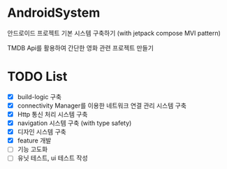 # AndroidSystem
안드로이드 프로젝트 기본 시스템 구축하기 (with jetpack compose MVI pattern)

TMDB Api를 활용하여 간단한 영화 관련 프로젝트 만들기

# TODO List
- [x] build-logic 구축
- [x] connectivity Manager를 이용한 네트워크 연결 관리 시스템 구축
- [x] Http 통신 처리 시스템 구축
- [x] navigation 시스템 구축 (with type safety)
- [x] 디자인 시스템 구축
- [x] feature 개발 
- [ ] 기능 고도화
- [ ] 유닛 테스트, ui 테스트 작성
